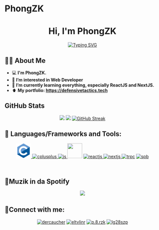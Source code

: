 # PhongZK

<h1 align="center">Hi, I'm PhongZK</h1>           
    
<p align="center">
     <a href="https://www.facebook.com/thenews.of.bayern"><img src="https://readme-typing-svg.herokuapp.com?font=JetBrains+Mono&pause=1000&color=00FFFF&width=500&lines=It+ain't+over,+it's+wild+rollercoaster" alt="Typing SVG"/></a>
 </p>
  

## 🙋‍♂️ About Me  

- 💻 **I'm PhongZK.** 
- 👀 **I’m interested in Web Developer**
- 🌱 **I’m currently learning everything, especially ReactJS and NextJS.**
- ⬆️ **My portfolio: https://defensivetactics.tech**

## GitHub Stats
<p align="center">
        <img gap="2rem" src="https://github.com/phong28zk/github_stats/blob/master/generated/languages.svg#gh-dark-mode-only" target="_blank"/>
    <img gap="2rem" src="https://github.com/phong28zk/github_stats/blob/master/generated/overview.svg#gh-dark-mode-only" target="_blank"/>
    <a href="https://git.io/streak-stats"><img src="https://streak-stats.demolab.com?user=phong28zk&theme=prussian&border_radius=5" alt="GitHub Streak" /></a>
</p>


## 🚀 Languages/Frameworks and Tools: 

<p align="center">
     <a href="https://www.cprogramming.com/" target="_blank"> <img src="https://raw.githubusercontent.com/devicons/devicon/master/icons/c/c-original.svg" alt="c" width="48" height="48"/> </a>
     <a href="https://www.w3schools.com/cpp/" target="_blank"> <img src="https://user-images.githubusercontent.com/82562559/189319194-55e984e0-f0e5-4d2c-9676-48fc5b2ca815.png" alt="cplusplus" width="48" height="48"/> </a> 
     <a href="https://www.javascript.com" target="_blank" rel="noreferrer"> <img src="https://raw.githubusercontent.com/Leon28Phongretzka/Leon28Phongretzka/22c78328a95910b6144de839d37466c84ca709c2/javascript-logo.svg" alt="js" width="48" height="48"/> </a> 
     <a href="https://www.typescriptlang.org/branding/"> <img src="https://cdn.worldvectorlogo.com/logos/typescript-2.svg" width="48" height="48"></a>
     <a href="https://reactjs.org" target="_blank" rel="noreferrer"> <img src="https://upload.wikimedia.org/wikipedia/commons/thumb/3/30/React_Logo_SVG.svg/640px-React_Logo_SVG.svg.png" alt="reactjs" width="48" height="48"/> </a> 
     <a href="https://nextjs.org" target="_blank"> <img src="https://mikevpeeren.nl/_next/static/media/next_logo.79d7b4bd.png" alt="nextjs" width="48" height="48"/> </a>
    <a href="https://supabase.com" target="_blank"><img src="https://trpc.io/img/logo.svg" alt='trpc' width="48" height="48"/></a>
     <a href="https://supabase.com" target="_blank"><img src="https://cdn-1.webcatalog.io/catalog/supabase/supabase-icon-filled-256.png?v=1675596357307" alt='spb' width="48" height="48"/></a>
    
 </p>
<br/>


## 🎵Muzik in da Spotify

<p align="center">
<img src="https://spotify-github-profile.vercel.app/api/view.svg?uid=31kpmj4rucelavwcbdnoqd2z2fvu&cover_image=true&theme=novatorem&show_offline=false&background_color=000000&bar_color=53b14f&bar_color_cover=false">
</p>


## 🤝Connect with me:

<p align="center">   
  <a href="https://twitter.com/DavidLezis" target="blank"><img align="center" src="https://raw.githubusercontent.com/rahuldkjain/github-profile-readme-generator/master/src/images/icons/Social/twitter.svg" alt="dercaucher" height="30" width="40" /></a>    
  <a href="https://www.facebook.com/S130Prj3t/" target="blank"><img align="center" src="https://raw.githubusercontent.com/rahuldkjain/github-profile-readme-generator/master/src/images/icons/Social/facebook.svg" alt="eltvlinr" height="30" width="40" /></a>    
  <a href="https://www.instagram.com/lg_28.elt_vnr/" target="blank"><img align="center" src="https://raw.githubusercontent.com/rahuldkjain/github-profile-readme-generator/master/src/images/icons/Social/instagram.svg" alt="p.8.rzk" height="30" width="40" /></a>
  <a href="https://www.linkedin.com/in/lg28szp/" target="blank"><img align="center" src="https://upload.wikimedia.org/wikipedia/commons/thumb/c/ca/LinkedIn_logo_initials.png/800px-LinkedIn_logo_initials.png" alt='lg28szp' heigh='30' width='40'/></a>

